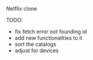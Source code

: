 Netflix clone

TODO:
- fix fetch error not founding id
- add new functionalities to it
- sort the catalogs
- adjust for devices
